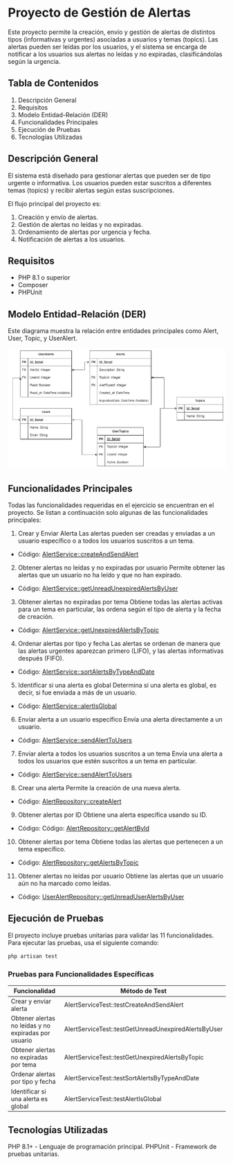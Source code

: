 # Proyecto de Gestión de Alertas
Este proyecto permite la creación, envío y gestión de alertas de distintos tipos (informativas y urgentes) asociadas a usuarios y temas (topics). Las alertas pueden ser leídas por los usuarios, y el sistema se encarga de notificar a los usuarios sus alertas no leídas y no expiradas, clasificándolas según la urgencia.

## Tabla de Contenidos
1. Descripción General
2. Requisitos
3. Modelo Entidad-Relación (DER)
4. Funcionalidades Principales
5. Ejecución de Pruebas
6. Tecnologías Utilizadas

## Descripción General
El sistema está diseñado para gestionar alertas que pueden ser de tipo urgente o informativa. Los usuarios pueden estar suscritos a diferentes temas (topics) y recibir alertas según estas suscripciones.

El flujo principal del proyecto es:
1. Creación y envío de alertas.
2. Gestión de alertas no leídas y no expiradas.
3. Ordenamiento de alertas por urgencia y fecha.
4. Notificación de alertas a los usuarios.

## Requisitos
* PHP 8.1 o superior
* Composer
* PHPUnit

## Modelo Entidad-Relación (DER)

Este diagrama muestra la relación entre entidades principales como Alert, User, Topic, y UserAlert.

![Diagrama ER](./public/WoowUpExercise_v4.png)


## Funcionalidades Principales

Todas las funcionalidades requeridas en el ejercicio se encuentran en el proyecto. Se listan a continuación solo algunas de las funcionalidades principales:
1. Crear y Enviar Alerta
Las alertas pueden ser creadas y enviadas a un usuario específico o a todos los usuarios suscritos a un tema.

* Código: [AlertService::createAndSendAlert](./app/Services/AlertService.php#L39)

2. Obtener alertas no leídas y no expiradas por usuario
Permite obtener las alertas que un usuario no ha leído y que no han expirado.

* Código: [AlertService::getUnreadUnexpiredAlertsByUser](./app/Services/AlertService.php#L64)

3. Obtener alertas no expiradas por tema
Obtiene todas las alertas activas para un tema en particular, las ordena según el tipo de alerta y la fecha de creación.

* Código: [AlertService::getUnexpiredAlertsByTopic](./app/Services/AlertService.php#L78)

4. Ordenar alertas por tipo y fecha
Las alertas se ordenan de manera que las alertas urgentes aparezcan primero (LIFO), y las alertas informativas después (FIFO).

* Código: [AlertService::sortAlertsByTypeAndDate](./app/Services/AlertService.php#L125)

5. Identificar si una alerta es global
Determina si una alerta es global, es decir, si fue enviada a más de un usuario.

* Código: [AlertService::alertIsGlobal](./app/Services/AlertService.php#L154)

6. Enviar alerta a un usuario específico
Envía una alerta directamente a un usuario.

* Código: [AlertService::sendAlertToUsers](./app/Services/AlertService.php#L45)

7. Enviar alerta a todos los usuarios suscritos a un tema
Envía una alerta a todos los usuarios que estén suscritos a un tema en particular.

* Código: [AlertService::sendAlertToUsers](./app/Services/AlertService.php#L50)

8. Crear una alerta
Permite la creación de una nueva alerta.

* Código: [AlertRepository::createAlert](./app/Repositories/AlertRepository.php#L20)

9. Obtener alertas por ID
Obtiene una alerta específica usando su ID.

* Código: Código: [AlertRepository::getAlertById](./app/Repositories/AlertRepository.php#L30)

10. Obtener alertas por tema
Obtiene todas las alertas que pertenecen a un tema específico.

* Código: [AlertRepository::getAlertsByTopic](./app/Repositories/AlertRepository.php#L40)

11. Obtener alertas no leídas por usuario
Obtiene las alertas que un usuario aún no ha marcado como leídas.

*  Código: [UserAlertRepository::getUnreadUserAlertsByUser](./app/Repositories/UserAlertRepository.php#L20)

## Ejecución de Pruebas
El proyecto incluye pruebas unitarias para validar las 11 funcionalidades. Para ejecutar las pruebas, usa el siguiente comando:

```bash
php artisan test

```

### Pruebas para Funcionalidades Específicas
|Funcionalidad	                                       |Método de Test   |
|------------------------------------------------------|-----------------|
|Crear y enviar alerta	                               |AlertServiceTest::testCreateAndSendAlert               |
|Obtener alertas no leídas y no expiradas por usuario  |AlertServiceTest::testGetUnreadUnexpiredAlertsByUser   |
|Obtener alertas no expiradas por tema                 |AlertServiceTest::testGetUnexpiredAlertsByTopic        |
|Ordenar alertas por tipo y fecha	                   |AlertServiceTest::testSortAlertsByTypeAndDate          |
|Identificar si una alerta es global	               |AlertServiceTest::testAlertIsGlobal                    |

## Tecnologías Utilizadas
PHP 8.1+ - Lenguaje de programación principal.
PHPUnit - Framework de pruebas unitarias.
